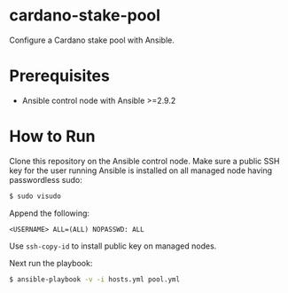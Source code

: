 # cardano-stake-pool
Configure a Cardano stake pool with Ansible.


# Prerequisites
* Ansible control node with Ansible >=2.9.2

# How to Run
Clone this repository on the Ansible control node. Make sure a public SSH key for the user running Ansible is installed on all managed node having passwordless sudo: 

```bash
$ sudo visudo
```

Append the following:

```
<USERNAME> ALL=(ALL) NOPASSWD: ALL
```

Use `ssh-copy-id` to install public key on managed nodes.

Next run the playbook:

```bash
$ ansible-playbook -v -i hosts.yml pool.yml
```

